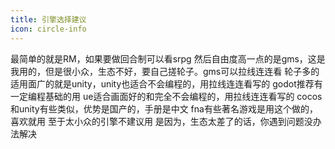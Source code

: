 ```yaml
---
title: 引擎选择建议
icon: circle-info
---
```


最简单的就是RM，如果要做回合制可以看srpg 然后自由度高一点的是gms，这是我用的，但是很小众，生态不好，要自己搓轮子。gms可以拉线连连看 轮子多的适用面广的就是unity，unity也适合不会编程的，用拉线连连看写的 godot推荐有一定编程基础的用 ue适合画面好的和完全不会编程的，用拉线连连看写的 cocos和unity有些类似，优势是国产的，手册是中文 fna有些著名游戏是用这个做的，喜欢就用 至于太小众的引擎不建议用 是因为，生态太差了的话，你遇到问题没办法解决